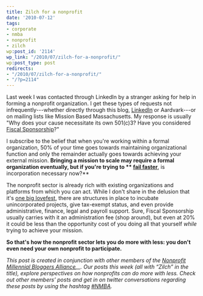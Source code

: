 ```yaml
---
title: Zilch for a nonprofit
date: '2010-07-12'
tags:
- corporate
- nmba
- nonprofit
- zilch
wp:post_id: '2114'
wp_link: "/2010/07/zilch-for-a-nonprofit/"
wp:post_type: post
redirects:
- "/2010/07/zilch-for-a-nonprofit/"
- "/?p=2114"
---
```


Last week I was contacted through LinkedIn by a stranger asking for help in forming a nonprofit organization. I get these types of requests not infrequently---whether directly through this blog, [LinkedIn](http://www.linkedin.com/in/bensheldon) or Aardvark---or on mailing lists like Mission Based Massachusetts. My response is usually "Why does your cause necessitate its own 501(c)3? Have you considered [Fiscal Sponsorship](http://foundationcenter.org/getstarted/tutorials/fiscal/index.html)?"

I subscribe to the belief that when you're working within a formal organization, 50% of your time goes towards maintaining organizational function and only the remainder actually goes towards achieving your external mission. **Bringing a mission to scale may require a formal organization eventually, but if you're trying to ** [**fail faster**](http://authentic.gilbert.org/2006/11/02/why-fail/)**, is incorporation necessary now?**

The nonprofit sector is already rich with existing organizations and platforms from which you can act. While I don't share in the delusion that it's [one big lovefest](http://www.island94.org/2006/10/nonprofit-competition-concept-map/), there are structures in place to incubate unincorporated projects, give tax-exempt status, and even provide administrative, finance, legal and payroll support. Sure, Fiscal Sponsorship usually carries with it an administration fee (shop around), but even at 20% it could be less than the opportunity cost of you doing all that yourself _while_ trying to achieve your mission.

**So that's how the nonprofit sector lets you do more with less: you don't even need your own nonprofit to participate.**

_This post is created in conjunction with other members of the [Nonprofit Millennial Bloggers Alliance](http://www.allisonj.org/2009/10/13/nonprofit-millenial-bloggers/)__. Our posts this week (all with “Zilch” in the title), explore perspectives on how nonprofits can do more with less. Check out other members’ posts and get in on twitter conversations regarding these posts by using the hashtag [#NMBA](http://twitter.com/#search?q=%23nmba)._
